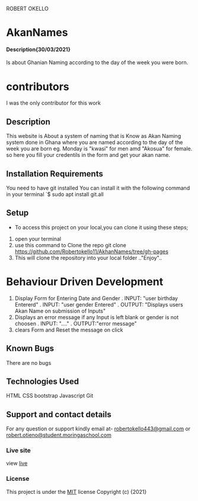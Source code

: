 ROBERT OKELLO
# AkanNames
#### Description{30/03/2021}
Is about Ghanian Naming according to the day of the week you were born.
# contributors
I was the only contributor for this work
## Description
This website is About a system of naming that is Know as Akan Naming system done in Ghana where you are named according to the 
day of the week you are born eg. Monday is "kwasi" for men amd "Akosua" for female.
so here you fill your credentils in the form and get your akan name.
## Installation Requirements
You need to have git installed
You can install it with the following command in your terminal `$ sudo apt install git.all
## Setup
* To access this project on your local,you can clone it using these steps;
1. open your terminal
2. use this command to Clone the repo git clone https://github.com/Robertokello11/AkhanNames/tree/gh-pages
3. This will clone the repository into your local folder
.."Enjoy"..
# Behaviour Driven Development
1. Display Form for Entering Date and Gender
  . INPUT: "user birthday Entererd"
  . INPUT: "user gender Entered"
  . OUTPUT: "Displays users Akan Name on submission of Inputs"
2. Displays an error message if any Input is left blank or gender is not choosen
  . INPUT: "...."
  . OUTPUT:"error message"
3. clears Form and Reset the message on click
## Known Bugs
There are no bugs
## Technologies Used
HTML
CSS
bootstrap
Javascript
Git
## Support and contact details
For any question or support kindly email at- robertokello443@gmail.com or robert.otieno@student.moringaschool.com
### Live site
view [live](https://robertokello11.github.io/AkhanNames/)
### License
This project is under the [MIT](LICENSE) license
Copyright (c) {2021} 
